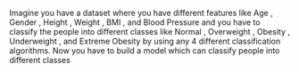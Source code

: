 Imagine you have a dataset where you have different features like Age ,
Gender , Height , Weight , BMI , and Blood Pressure and you have to classify the people into
different classes like Normal , Overweight , Obesity , Underweight , and Extreme Obesity by using
any 4 different classification algorithms. Now you have to build a model which
can classify people into different classes
